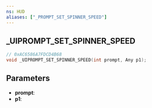 ```yaml
---
ns: HUD
aliases: ["_PROMPT_SET_SPINNER_SPEED"]
---
```

## _UIPROMPT_SET_SPINNER_SPEED

```c
// 0xAC6586A7FDCD4B68
void _UIPROMPT_SET_SPINNER_SPEED(int prompt, Any p1);
```

## Parameters
* **prompt**:
* **p1**:
